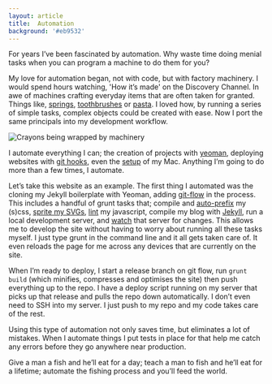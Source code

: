 ```yaml
---
layout: article
title:  Automation
background: '#eb9532'
---
```


For years I’ve been fascinated by automation. Why waste time doing menial tasks when you can program a machine to do them for you?

My love for automation began, not with code, but with factory machinery. I would spend hours watching, 'How it’s made' on the Discovery Channel. In awe of machines crafting everyday items that are often taken for granted. Things like, [springs](https://www.youtube.com/watch?v=omLKbKakDoY), [toothbrushes](https://www.youtube.com/watch?v=p9HFmle54eQ) or [pasta](https://www.youtube.com/watch?v=75bfUmqx82s). I loved how, by running a series of simple tasks, complex objects could be created with ease. Now I port the same principals into my development workflow.

![Crayons being wrapped by machinery](/images/articles/automation/crayons.gif)

I automate everything I can; the creation of projects with [yeoman](http://yeoman.io/), deploying websites with [git hooks](http://git-scm.com/book/en/v2/Customizing-Git-Git-Hooks), even the [setup](https://gist.github.com/brandonb927/3195465) of my Mac. Anything I’m going to do more than a few times, I automate.

Let’s take this website as an example. The first thing I automated was the cloning my Jekyll boilerplate with Yeoman, adding [git-flow](http://nvie.com/posts/a-successful-git-branching-model/) in the process. This includes a handful of grunt tasks that; compile and [auto-prefix](https://github.com/nDmitry/grunt-autoprefixer) my (s)css, [sprite my SVGs](https://github.com/FWeinb/grunt-svgstore), [lint](https://github.com/stephenmathieson/grunt-jslint) my javascript, compile my blog with [Jekyll](http://jekyllrb.com/), run a local development server, and [watch](https://github.com/gruntjs/grunt-contrib-watch) that server for changes. This allows me to develop the site without having to worry about running all these tasks myself. I just type grunt in the command line and it all gets taken care of. It even reloads the page for me across any devices that are currently on the site.

When I’m ready to deploy, I start a release branch on git flow, run `grunt build` (which minifies, compresses and optimises the site) then push everything up to the repo. I have a deploy script running on my server that picks up that release and pulls the repo down automatically. I don’t even need to SSH into my server. I just push to my repo and my code takes care of the rest.

Using this type of automation not only saves time, but eliminates a lot of mistakes. When I automate things I put tests in place for that help me catch any errors before they go anywhere near production.

Give a man a fish and he’ll eat for a day; teach a man to fish and he’ll eat for a lifetime; automate the fishing process and you’ll feed the world.